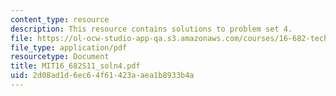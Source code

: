 ```yaml
---
content_type: resource
description: This resource contains solutions to problem set 4.
file: https://ol-ocw-studio-app-qa.s3.amazonaws.com/courses/16-682-technology-in-transportation-spring-2011/2d08ad1d6ec64f61423aaea1b8933b4a_MIT16_682S11_soln4.pdf
file_type: application/pdf
resourcetype: Document
title: MIT16_682S11_soln4.pdf
uid: 2d08ad1d-6ec6-4f61-423a-aea1b8933b4a
---
```

